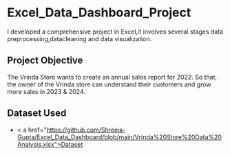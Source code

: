 # Excel_Data_Dashboard_Project
I developed a comprehensive project in Excel,it involves several stages data preprocessing,datacleaning and data visualization.

## Project Objective
The Vrinda Store wants to create an annual sales report for 2022. So that, the owner of the Vrinda store can understand their customers and grow more sales in 2023 & 2024.

## Dataset Used
- < a href="https://github.com/Shreeja-Gupta/Excel_Data_Dashboard/blob/main/Vrinda%20Store%20Data%20Analysis.xlsx">Dataset</a>




